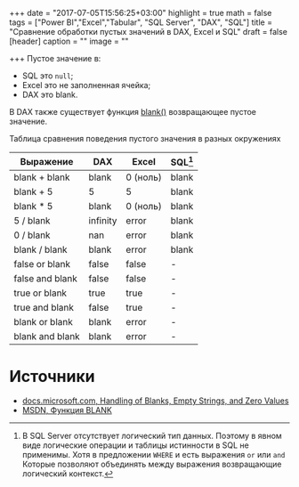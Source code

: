 +++
date = "2017-07-05T15:56:25+03:00"
highlight = true
math = false
tags = ["Power BI","Excel","Tabular", "SQL Server", "DAX", "SQL"]
title = "Сравнение обработки пустых значений в DAX, Excel и SQL"
draft = false
[header]
  caption = ""
  image = ""

+++
Пустое значение в:

* SQL это `null`;
* Excel это не заполненная ячейка;
* DAX это blank.

В DAX также существует функция [blank()]((https://msdn.microsoft.com/ru-ru/library/ee634820.aspx)) возвращающее пустое значение.

Таблица сравнения поведения пустого значения в разных окружениях

| Выражение       | DAX      | Excel    | SQL[^1] |
|-----------------|----------|----------|--------------------------------|
| blank  +  blank | blank    | 0 (ноль) | blank                          |
| blank  +  5     | 5        | 5        | blank                          |
| blank  *  5     | blank    | 0 (ноль) | blank                          |
| 5      /  blank | infinity | error    | blank                          |
| 0      /  blank | nan      | error    | blank                          |
| blank  /  blank | blank    | error    | blank                          |
| false or  blank | false    | false    | -                              |
| false and blank | false    | false    | -                              |
| true  or  blank | true     | true     | -                              |
| true  and blank | false    | true     | -                              |
| blank or  blank | blank    | error    | -                              |
| blank and blank | blank    | error    | -                              |

# Источники
* [docs.microsoft.com, Handling of Blanks, Empty Strings, and Zero Values](https://docs.microsoft.com/ru-ru/sql/analysis-services/tabular-models/data-types-supported-ssas-tabular#a-namebkmkhandblanksa-handling-of-blanks-empty-strings-and-zero-values)
* [MSDN, Функция BLANK](https://msdn.microsoft.com/ru-ru/library/ee634820.aspx)

[^1]: В SQL Server отсутствует логический тип данных. Поэтому в явном виде логические операции и таблицы истинности в SQL не применимы. Хотя в предложении `WHERE` и есть выражения `or` или `and` Которые позволяют объединять между выражения возвращающие логический контекст. 